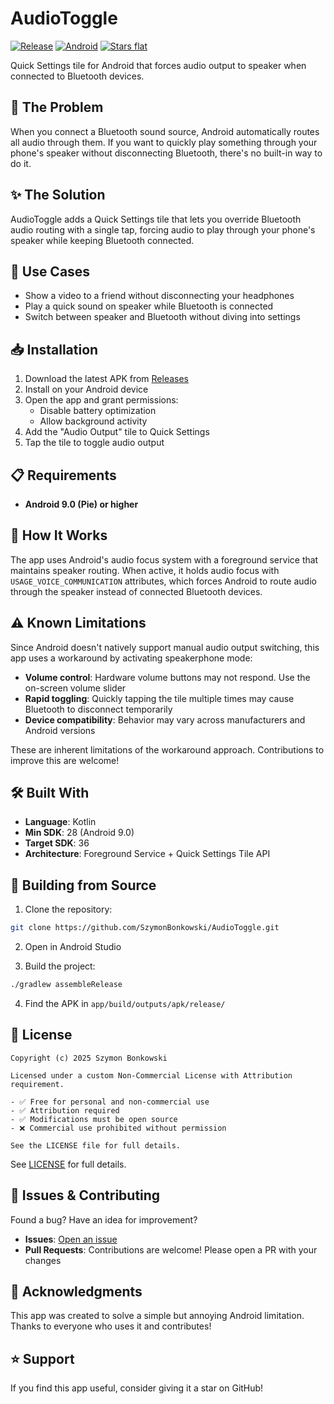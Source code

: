 # AudioToggle

[![Release](https://img.shields.io/github/v/release/szymonbonkowski/AudioToggle)](https://github.com/szymonbonkowski/AudioToggle/releases)
[![Android](https://img.shields.io/badge/Android-9.0%2B-green.svg)](https://www.android.com)
[![Stars flat](https://img.shields.io/github/stars/szymonbonkowski/AudioToggle?style=flat&color=FFD700)](https://github.com/szymonbonkowski/AudioToggle/stargazers)

Quick Settings tile for Android that forces audio output to speaker when connected to Bluetooth devices.

## 📱 The Problem

When you connect a Bluetooth sound source, Android automatically routes all audio through them. If you want to quickly play something through your phone's speaker without disconnecting Bluetooth, there's no built-in way to do it.

## ✨ The Solution

AudioToggle adds a Quick Settings tile that lets you override Bluetooth audio routing with a single tap, forcing audio to play through your phone's speaker while keeping Bluetooth connected.

## 🎯 Use Cases

- Show a video to a friend without disconnecting your headphones
- Play a quick sound on speaker while Bluetooth is connected
- Switch between speaker and Bluetooth without diving into settings

## 📥 Installation

1. Download the latest APK from [Releases](https://github.com/szymonbonkowski/AudioToggle/releases)
2. Install on your Android device
3. Open the app and grant permissions:
   - Disable battery optimization
   - Allow background activity
4. Add the "Audio Output" tile to Quick Settings
5. Tap the tile to toggle audio output

## 📋 Requirements

- **Android 9.0 (Pie) or higher**

## 🔧 How It Works

The app uses Android's audio focus system with a foreground service that maintains speaker routing. When active, it holds audio focus with `USAGE_VOICE_COMMUNICATION` attributes, which forces Android to route audio through the speaker instead of connected Bluetooth devices.

## ⚠️ Known Limitations

Since Android doesn't natively support manual audio output switching, this app uses a workaround by activating speakerphone mode:

- **Volume control**: Hardware volume buttons may not respond. Use the on-screen volume slider
- **Rapid toggling**: Quickly tapping the tile multiple times may cause Bluetooth to disconnect temporarily
- **Device compatibility**: Behavior may vary across manufacturers and Android versions

These are inherent limitations of the workaround approach. Contributions to improve this are welcome!

## 🛠️ Built With

- **Language**: Kotlin
- **Min SDK**: 28 (Android 9.0)
- **Target SDK**: 36
- **Architecture**: Foreground Service + Quick Settings Tile API

## 🚀 Building from Source

1. Clone the repository:
```bash
git clone https://github.com/SzymonBonkowski/AudioToggle.git
```

2. Open in Android Studio

3. Build the project:
```bash
./gradlew assembleRelease
```

4. Find the APK in `app/build/outputs/apk/release/`

## 📝 License
```
Copyright (c) 2025 Szymon Bonkowski

Licensed under a custom Non-Commercial License with Attribution requirement.

- ✅ Free for personal and non-commercial use
- ✅ Attribution required
- ✅ Modifications must be open source
- ❌ Commercial use prohibited without permission

See the LICENSE file for full details.
```

See [LICENSE](LICENSE) for full details.

## 🐛 Issues & Contributing

Found a bug? Have an idea for improvement? 

- **Issues**: [Open an issue](https://github.com/SzymonBonkowski/AudioToggle/issues)
- **Pull Requests**: Contributions are welcome! Please open a PR with your changes

## 🙏 Acknowledgments

This app was created to solve a simple but annoying Android limitation. Thanks to everyone who uses it and contributes!

## ⭐ Support

If you find this app useful, consider giving it a star on GitHub!
